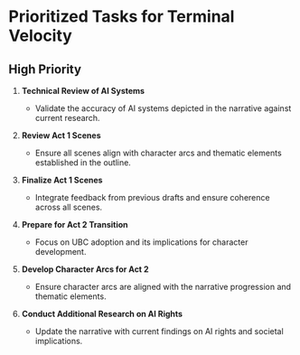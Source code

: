 # Prioritized Tasks for Terminal Velocity

## High Priority
1. **Technical Review of AI Systems**
   - Validate the accuracy of AI systems depicted in the narrative against current research.

2. **Review Act 1 Scenes**
   - Ensure all scenes align with character arcs and thematic elements established in the outline.

3. **Finalize Act 1 Scenes**
   - Integrate feedback from previous drafts and ensure coherence across all scenes.

4. **Prepare for Act 2 Transition**
   - Focus on UBC adoption and its implications for character development.

5. **Develop Character Arcs for Act 2**
   - Ensure character arcs are aligned with the narrative progression and thematic elements.

6. **Conduct Additional Research on AI Rights**
   - Update the narrative with current findings on AI rights and societal implications.
